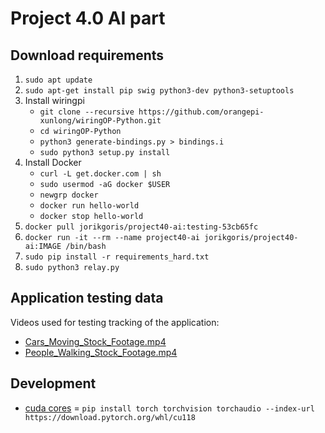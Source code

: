 # Project 4.0 AI part

## Download requirements
1) `sudo apt update`
2) `sudo apt-get install pip swig python3-dev python3-setuptools`
2) Install wiringpi
    - `git clone --recursive https://github.com/orangepi-xunlong/wiringOP-Python.git`
    - `cd wiringOP-Python`
    - `python3 generate-bindings.py > bindings.i`
    - `sudo python3 setup.py install`
3) Install Docker
    - `curl -L get.docker.com | sh`
    - `sudo usermod -aG docker $USER`
    - `newgrp docker`
    - `docker run hello-world`
    - `docker stop hello-world`
4) `docker pull jorikgoris/project40-ai:testing-53cb65fc`
5) `docker run -it --rm --name project40-ai jorikgoris/project40-ai:IMAGE /bin/bash`
6) `sudo pip install -r requirements_hard.txt`
7) `sudo python3 relay.py`

## Application testing data
Videos used for testing tracking of the application:
- [Cars_Moving_Stock_Footage.mp4](https://www.youtube.com/watch?v=Y1jTEyb3wiI)
- [People_Walking_Stock_Footage.mp4](https://www.youtube.com/watch?v=Y1jTEyb3wiI)

## Development
- [cuda cores](https://pytorch.org/get-started/locally/) = `pip install torch torchvision torchaudio --index-url https://download.pytorch.org/whl/cu118`